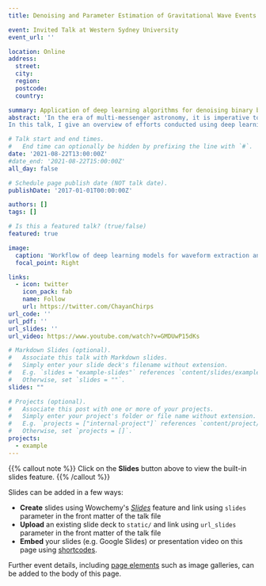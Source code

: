 ```yaml
---
title: Denoising and Parameter Estimation of Gravitational Wave Events Using Deep Learning

event: Invited Talk at Western Sydney University
event_url: ''

location: Online
address:
  street: 
  city: 
  region: 
  postcode: 
  country: 

summary: Application of deep learning algorithms for denoising binary black hole gravitational waves and estimating their source properties.
abstract: 'In the era of multi-messenger astronomy, it is imperative to conduct rapid estimation of the masses and sky directions of gravitational wave sources for prompt electromagnetic follow-up observations. However, currently used Bayesian parameter estimation techniques by the LIGO-Virgo collaboration are not fast enough to enable detections of electromagnetic signatures arising during or just after the merger of the binary system.
In this talk, I give an overview of efforts conducted using deep learning algorithms for fast likelihood-free inference of gravitational wave source parameters at comparable accuracy to the optimal Bayesian inference results. I discuss deep learning techniques for extraction of binary black hole gravitational wave signals from noise and applications of the method for accurate sky localization and chirp mass estimation.'

# Talk start and end times.
#   End time can optionally be hidden by prefixing the line with `#`.
date: '2021-08-22T13:00:00Z'
#date_end: '2021-08-22T15:00:00Z'
all_day: false

# Schedule page publish date (NOT talk date).
publishDate: '2017-01-01T00:00:00Z'

authors: []
tags: []

# Is this a featured talk? (true/false)
featured: true

image:
  caption: 'Workflow of deep learning models for waveform extraction and sky localization'
  focal_point: Right

links:
  - icon: twitter
    icon_pack: fab
    name: Follow
    url: https://twitter.com/ChayanChirps
url_code: ''
url_pdf: ''
url_slides: ''
url_video: https://www.youtube.com/watch?v=GMDUwP15dKs

# Markdown Slides (optional).
#   Associate this talk with Markdown slides.
#   Simply enter your slide deck's filename without extension.
#   E.g. `slides = "example-slides"` references `content/slides/example-slides.md`.
#   Otherwise, set `slides = ""`.
slides: ""

# Projects (optional).
#   Associate this post with one or more of your projects.
#   Simply enter your project's folder or file name without extension.
#   E.g. `projects = ["internal-project"]` references `content/project/deep-learning/index.md`.
#   Otherwise, set `projects = []`.
projects:
  - example
---
```


{{% callout note %}}
Click on the **Slides** button above to view the built-in slides feature.
{{% /callout %}}

Slides can be added in a few ways:

- **Create** slides using Wowchemy's [_Slides_](https://wowchemy.com/docs/managing-content/#create-slides) feature and link using `slides` parameter in the front matter of the talk file
- **Upload** an existing slide deck to `static/` and link using `url_slides` parameter in the front matter of the talk file
- **Embed** your slides (e.g. Google Slides) or presentation video on this page using [shortcodes](https://wowchemy.com/docs/writing-markdown-latex/).

Further event details, including [page elements](https://wowchemy.com/docs/writing-markdown-latex/) such as image galleries, can be added to the body of this page.
